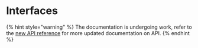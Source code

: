 # Interfaces

{% hint style="warning" %}
The documentation is undergoing work, refer to the [new API reference](https://docs.golem.network/docs/creators/javascript) for more updated documentation on API.
{% endhint %}
